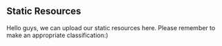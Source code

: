 ## Static Resources

Hello guys, we can upload our static resources here. Please remember to make an appropriate classification:)
